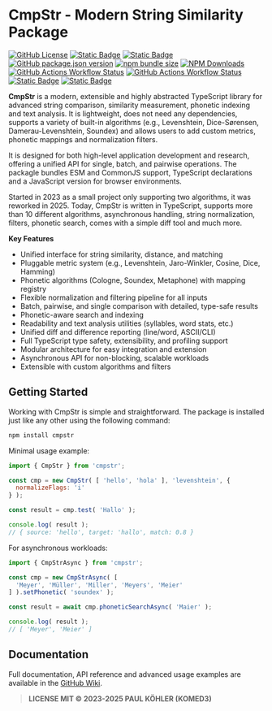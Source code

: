# CmpStr - Modern String Similarity Package

[![GitHub License](https://img.shields.io/github/license/komed3/cmpstr?style=for-the-badge&logo=unlicense&logoColor=fff)](LICENSE)
[![Static Badge](https://img.shields.io/badge/docs-docs?style=for-the-badge&logo=readthedocs&logoColor=fff&color=blue)](https://github.com/komed3/cmpstr/wiki)
[![Static Badge](https://img.shields.io/badge/Typescript-support?style=for-the-badge&logo=typescript&logoColor=fff&color=blue)]()
[![GitHub package.json version](https://img.shields.io/github/package-json/v/komed3/cmpstr?style=for-the-badge&logo=npm&logoColor=fff)](https://npmjs.com/package/cmpstr)
[![npm bundle size](https://img.shields.io/bundlephobia/min/cmpstr?style=for-the-badge&logo=gitlfs&logoColor=fff)](https://bundlephobia.com/package/cmpstr)
[![NPM Downloads](https://img.shields.io/npm/dy/cmpstr?style=for-the-badge&logo=transmission&logoColor=fff)](https://npmpackage.info/package/cmpstr?t=downloads)
[![GitHub Actions Workflow Status](https://img.shields.io/github/actions/workflow/status/komed3/cmpstr/build.yml?style=for-the-badge&logo=educative&logoColor=fff)](https://github.com/komed3/cmpstr/actions/workflows/build.yml)
[![GitHub Actions Workflow Status](https://img.shields.io/github/actions/workflow/status/komed3/cmpstr/codeql.yml?style=for-the-badge&logo=paperswithcode&logoColor=fff&label=CodeQL)](https://github.com/komed3/cmpstr/actions/workflows/codeql.yml)
[![Static Badge](https://img.shields.io/badge/ESM_%26_CJS-TypeScript?style=for-the-badge&logo=nodedotjs&logoColor=fff&color=purple)]()
[![Static Badge](https://img.shields.io/badge/UMD_%26_ESM-JavaScript?style=for-the-badge&logo=javascript&logoColor=fff&color=orange)]()

**CmpStr** is a modern, extensible and highly abstracted TypeScript library for advanced string comparison, similarity measurement, phonetic indexing and text analysis. It is lightweight, does not need any dependencies, supports a variety of built-in algorithms (e.g., Levenshtein, Dice-Sørensen, Damerau-Levenshtein, Soundex) and allows users to add custom metrics, phonetic mappings and normalization filters.

It is designed for both high-level application development and research, offering a unified API for single, batch, and pairwise operations. The packagle bundles ESM and CommonJS support, TypeScript declarations and a JavaScript version for browser environments.

Started in 2023 as a small project only supporting two algorithms, it was reworked in 2025. Today, CmpStr is written in TypeScript, supports more than 10 different algorithms, asynchronous handling, string normalization, filters, phonetic search, comes with a simple diff tool and much more.

**Key Features**

- Unified interface for string similarity, distance, and matching
- Pluggable metric system (e.g., Levenshtein, Jaro-Winkler, Cosine, Dice, Hamming)
- Phonetic algorithms (Cologne, Soundex, Metaphone) with mapping registry
- Flexible normalization and filtering pipeline for all inputs
- Batch, pairwise, and single comparison with detailed, type-safe results
- Phonetic-aware search and indexing
- Readability and text analysis utilities (syllables, word stats, etc.)
- Unified diff and difference reporting (line/word, ASCII/CLI)
- Full TypeScript type safety, extensibility, and profiling support
- Modular architecture for easy integration and extension
- Asynchronous API for non-blocking, scalable workloads
- Extensible with custom algorithms and filters

## Getting Started

Working with CmpStr is simple and straightforward. The package is installed just like any other using the following command:

```sh
npm install cmpstr
```

Minimal usage example:

```js
import { CmpStr } from 'cmpstr';

const cmp = new CmpStr( [ 'hello', 'hola' ], 'levenshtein', {
  normalizeFlags: 'i'
} );

const result = cmp.test( 'Hallo' );

console.log( result );
// { source: 'hello', target: 'hallo', match: 0.8 }
```

For asynchronous workloads:

```js
import { CmpStrAsync } from 'cmpstr';

const cmp = new CmpStrAsync( [
  'Meyer', 'Müller', 'Miller', 'Meyers', 'Meier'
] ).setPhonetic( 'soundex' );

const result = await cmp.phoneticSearchAsync( 'Maier' );

console.log( result );
// [ 'Meyer', 'Meier' ]
```

## Documentation

Full documentation, API reference and advanced usage examples are available in the [GitHub Wiki](https://github.com/komed3/cmpstr/wiki).

> **LICENSE MIT © 2023-2025 PAUL KÖHLER (KOMED3)**